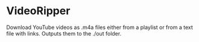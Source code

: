 # VideoRipper
Download YouTube videos as .m4a files either from a playlist or from a text file with links.
Outputs them to the ./out folder.
